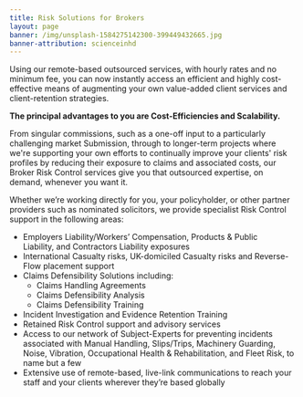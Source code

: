 ```yaml
---
title: Risk Solutions for Brokers
layout: page
banner: /img/unsplash-1584275142300-399449432665.jpg
banner-attribution: scienceinhd
---
```


Using our remote-based outsourced services, with hourly rates and no minimum fee, you can now instantly access an efficient and highly cost-effective means of augmenting your own value-added client services and client-retention strategies.

**The principal advantages to you are Cost-Efficiencies and Scalability.**

From singular commissions, such as a one-off input to a particularly challenging market Submission, through to longer-term projects where we're supporting your own efforts to continually improve your clients' risk profiles by reducing their exposure to claims and associated costs, our Broker Risk Control services give you that outsourced expertise, on demand, whenever you want it.

Whether we’re working directly for you, your policyholder, or other partner providers such as nominated solicitors, we provide specialist Risk Control support in the following areas:

* Employers Liability/Workers’ Compensation, Products & Public Liability, and Contractors Liability exposures
* International Casualty risks, UK-domiciled Casualty risks and Reverse-Flow placement support
* Claims Defensibility Solutions including:
    - Claims Handling Agreements
    - Claims Defensibility Analysis
    - Claims Defensibility Training
* Incident Investigation and Evidence Retention Training
* Retained Risk Control support and advisory services
* Access to our network of Subject-Experts for preventing incidents associated with Manual Handling, Slips/Trips, Machinery Guarding, Noise, Vibration, Occupational Health & Rehabilitation, and Fleet Risk, to name but a few
* Extensive use of remote-based, live-link communications to reach your staff and your clients wherever they’re based globally
